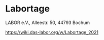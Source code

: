 # Labortage

LABOR e.V., Alleestr. 50, 44793 Bochum

<a href="https://wiki.das-labor.org/w/Labortage_2021">https://wiki.das-labor.org/w/Labortage_2021</a>